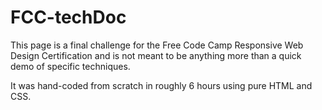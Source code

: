 # FCC-techDoc

This page is a final challenge for the Free Code Camp Responsive Web Design Certification and is not meant to be anything more than a
quick demo of specific techniques.

It was hand-coded from scratch in roughly 6 hours using pure HTML and CSS.
